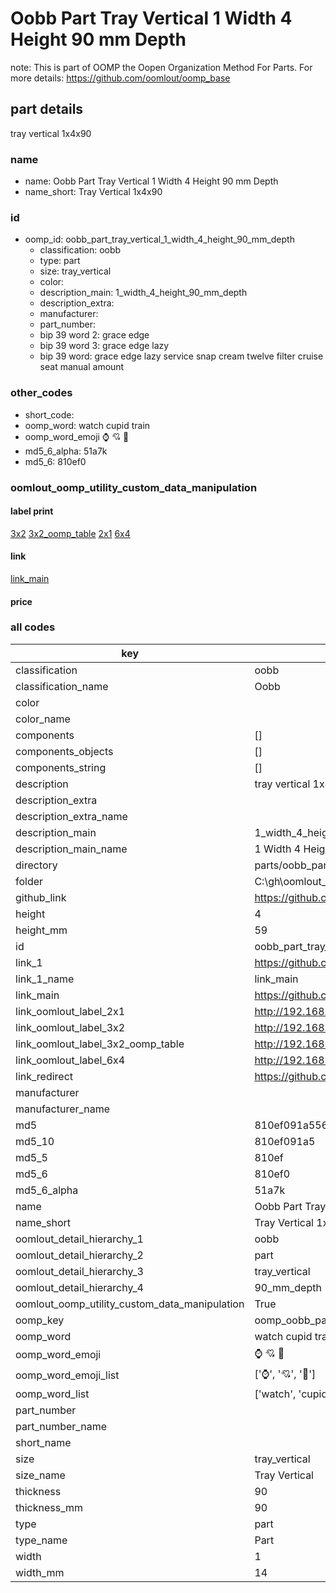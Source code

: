 # Oobb Part Tray Vertical 1 Width 4 Height 90 mm Depth  

note: This is part of OOMP the Oopen Organization Method For Parts. For more details: https://github.com/oomlout/oomp_base

##  part details
  



tray vertical 1x4x90



### name
* name: Oobb Part Tray Vertical 1 Width 4 Height 90 mm Depth
* name_short: Tray Vertical 1x4x90 
### id
* oomp_id: oobb_part_tray_vertical_1_width_4_height_90_mm_depth
  * classification: oobb
  * type: part
  * size: tray_vertical
  * color: 
  * description_main: 1_width_4_height_90_mm_depth
  * description_extra: 
  * manufacturer: 
  * part_number: 
  * bip 39 word 2: grace edge
  * bip 39 word 3: grace edge lazy
  * bip 39 word: grace edge lazy service snap cream twelve filter cruise seat manual amount

### other_codes
* short_code: 
* oomp_word: watch cupid train
* oomp_word_emoji :watch: :cupid: :train:
* md5_6_alpha: 51a7k
* md5_6: 810ef0






### oomlout_oomp_utility_custom_data_manipulation
#### label print
[3x2](http://192.168.1.245:1112/?label=oomp%2051a7k)
[3x2_oomp_table](http://192.168.1.108:1112/?label=oomp%2051a7k)
[2x1](http://192.168.1.242:1112/?label=oomp%2051a7k)
[6x4](http://192.168.1.55:1112/?label=oomp%2051a7k)    

#### link

[link_main](https://github.com/oomlout/oomlout_oobb_version_4_generated_parts/tree/main/navigation_oomp/oobb/part/tray_vertical/1_width_4_height_90_mm_depth/part)                              

#### price







### all codes 
| key | value |  
| --- | --- |  
| classification | oobb |  
| classification_name | Oobb |  
| color |  |  
| color_name |  |  
| components | [] |  
| components_objects | [] |  
| components_string | [] |  
| description | tray vertical 1x4x90 |  
| description_extra |  |  
| description_extra_name |  |  
| description_main | 1_width_4_height_90_mm_depth |  
| description_main_name | 1 Width 4 Height 90 mm Depth |  
| directory | parts/oobb_part_tray_vertical_1_width_4_height_90_mm_depth |  
| folder | C:\gh\oomlout_oobb_version_4_generated_parts\parts\oobb_part_tray_vertical_1_width_4_height_90_mm_depth |  
| github_link | https://github.com/oomlout/oomlout_oomp_part_src/tree/main/parts/oobb_part_tray_vertical_1_width_4_height_90_mm_depth |  
| height | 4 |  
| height_mm | 59 |  
| id | oobb_part_tray_vertical_1_width_4_height_90_mm_depth |  
| link_1 | https://github.com/oomlout/oomlout_oobb_version_4_generated_parts/tree/main/navigation_oomp/oobb/part/tray_vertical/1_width_4_height_90_mm_depth/part |  
| link_1_name | link_main |  
| link_main | https://github.com/oomlout/oomlout_oobb_version_4_generated_parts/tree/main/navigation_oomp/oobb/part/tray_vertical/1_width_4_height_90_mm_depth/part |  
| link_oomlout_label_2x1 | http://192.168.1.242:1112/?label=oomp%2051a7k |  
| link_oomlout_label_3x2 | http://192.168.1.245:1112/?label=oomp%2051a7k |  
| link_oomlout_label_3x2_oomp_table | http://192.168.1.108:1112/?label=oomp%2051a7k |  
| link_oomlout_label_6x4 | http://192.168.1.55:1112/?label=oomp%2051a7k |  
| link_redirect | https://github.com/oomlout/oomlout_oobb_version_4_generated_parts/tree/main/parts/oobb_tray_vertical_01_04_90 |  
| manufacturer |  |  
| manufacturer_name |  |  
| md5 | 810ef091a5567d60cbe6ac42fcd1932b |  
| md5_10 | 810ef091a5 |  
| md5_5 | 810ef |  
| md5_6 | 810ef0 |  
| md5_6_alpha | 51a7k |  
| name | Oobb Part Tray Vertical 1 Width 4 Height 90 mm Depth |  
| name_short | Tray Vertical 1x4x90  |  
| oomlout_detail_hierarchy_1 | oobb |  
| oomlout_detail_hierarchy_2 | part |  
| oomlout_detail_hierarchy_3 | tray_vertical |  
| oomlout_detail_hierarchy_4 | 90_mm_depth |  
| oomlout_oomp_utility_custom_data_manipulation | True |  
| oomp_key | oomp_oobb_part_tray_vertical_1_width_4_height_90_mm_depth |  
| oomp_word | watch cupid train |  
| oomp_word_emoji | :watch: :cupid: :train: |  
| oomp_word_emoji_list | [':watch:', ':cupid:', ':train:'] |  
| oomp_word_list | ['watch', 'cupid', 'train'] |  
| part_number |  |  
| part_number_name |  |  
| short_name |  |  
| size | tray_vertical |  
| size_name | Tray Vertical |  
| thickness | 90 |  
| thickness_mm | 90 |  
| type | part |  
| type_name | Part |  
| width | 1 |  
| width_mm | 14 |  
